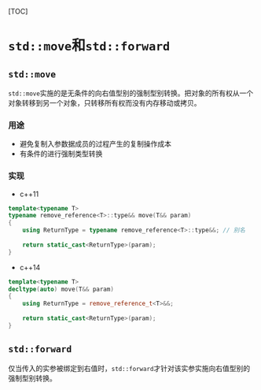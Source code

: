 [TOC]

# `std::move`和`std::forward`



## `std::move`

`std::move`实施的是无条件的向右值型别的强制型别转换。把对象的所有权从一个对象转移到另一个对象，只转移所有权而没有内存移动或拷贝。

### 用途

- 避免复制入参数据成员的过程产生的复制操作成本
- 有条件的进行强制类型转换

### 实现

- c++11

```c++
template<typename T>
typename remove_reference<T>::type&& move(T&& param)
{
    using ReturnType = typename remove_reference<T>::type&&; // 别名
    
    return static_cast<ReturnType>(param);
}
```

- c++14

```c++
template<typename T>
decltype(auto) move(T&& param)
{
    using ReturnType = remove_reference_t<T>&&;
    
    return static_cast<ReturnType>(param);
}
```



## `std::forward`

仅当传入的实参被绑定到右值时，`std::forward`才针对该实参实施向右值型别的强制型别转换。
